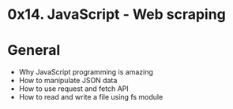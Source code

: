 # 0x14. JavaScript - Web scraping
# General
* Why JavaScript programming is amazing
* How to manipulate JSON data
* How to use request and fetch API
* How to read and write a file using fs module